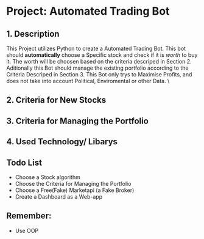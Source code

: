 # Project: Automated Trading Bot

## 1. Description
This Project utilizes Python to create a Automated Trading Bot. This bot should **automatically** choose a Specific stock and check if it is *worth* to buy it. The worth will be choosen based on the criteria descriped in Section 2. Aditionally this Bot should manage the existing portfolio according to the Criteria Descriped in Section 3. This Bot only trys to Maximise Profits, and does not take into account Political, Enviromental or other Data. \ 


## 2. Criteria for New Stocks

    
## 3. Criteria for Managing the Portfolio


## 4. Used Technology/ Libarys

## Todo List
* Choose a Stock algorithm
* Choose the Criteria for Managing the Portfolio
* Choose a Free(Fake) Marketapi (a Fake Broker)
* Create a Dashboard as a Web-app


## Remember:
* Use OOP



 
